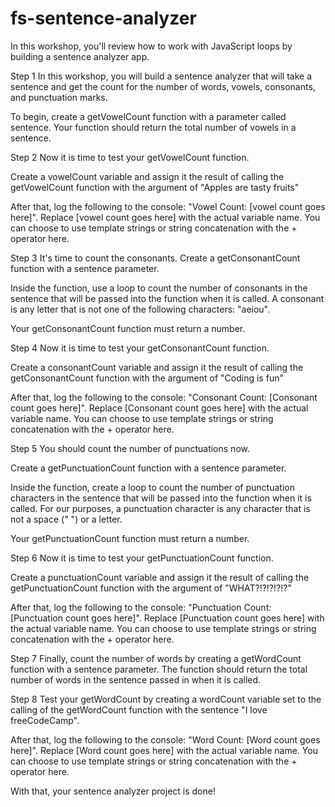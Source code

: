 # fs-sentence-analyzer

In this workshop, you'll review how to work with JavaScript loops by building a sentence analyzer app.

Step 1
In this workshop, you will build a sentence analyzer that will take a sentence and get the count for the number of words, vowels, consonants, and punctuation marks.

To begin, create a getVowelCount function with a parameter called sentence. Your function should return the total number of vowels in a sentence.

Step 2
Now it is time to test your getVowelCount function.

Create a vowelCount variable and assign it the result of calling the getVowelCount function with the argument of "Apples are tasty fruits"

After that, log the following to the console: "Vowel Count: [vowel count goes here]". Replace  [vowel count goes here] with the actual variable name. You can choose to use template strings or string concatenation with the + operator here.

Step 3
It's time to count the consonants. Create a getConsonantCount function with a sentence parameter.

Inside the function, use a loop to count the number of consonants in the sentence that will be passed into the function when it is called. A consonant is any letter that is not one of the following characters: "aeiou".

Your getConsonantCount function must return a number.

Step 4
Now it is time to test your getConsonantCount function.

Create a consonantCount variable and assign it the result of calling the getConsonantCount function with the argument of "Coding is fun"

After that, log the following to the console: "Consonant Count: [Consonant count goes here]". Replace  [Consonant count goes here] with the actual variable name. You can choose to use template strings or string concatenation with the + operator here.

Step 5
You should count the number of punctuations now.

Create a getPunctuationCount function with a sentence parameter.

Inside the function, create a loop to count the number of punctuation characters in the sentence that will be passed into the function when it is called. For our purposes, a punctuation character is any character that is not a space (" ") or a letter.

Your getPunctuationCount function must return a number.

Step 6
Now it is time to test your getPunctuationCount function.

Create a punctuationCount variable and assign it the result of calling the getPunctuationCount function with the argument of "WHAT?!?!?!?!?"

After that, log the following to the console: "Punctuation Count: [Punctuation count goes here]". Replace  [Punctuation count goes here] with the actual variable name. You can choose to use template strings or string concatenation with the + operator here.

Step 7
Finally, count the number of words by creating a getWordCount function with a sentence parameter. The function should return the total number of words in the sentence passed in when it is called.

Step 8
Test your getWordCount by creating a wordCount variable set to the calling of the getWordCount function with the sentence "I love freeCodeCamp".

After that, log the following to the console: "Word Count: [Word count goes here]". Replace  [Word count goes here] with the actual variable name. You can choose to use template strings or string concatenation with the + operator here.

With that, your sentence analyzer project is done!